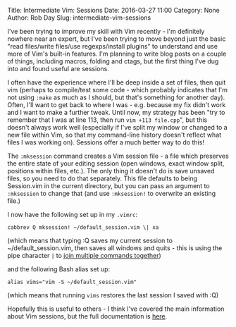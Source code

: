 Title: Intermediate Vim: Sessions
Date: 2016-03-27 11:00
Category: None
Author: Rob Day
Slug: intermediate-vim-sessions

I've been trying to improve my skill with Vim recently - I'm definitely nowhere near an expert, but I've been trying to move beyond just the basic "read files/write files/use regexps/install plugins" to understand and use more of Vim's built-in features. I'm planning to write blog posts on a couple of things, including macros, folding and ctags, but the first thing I've dug into and found useful are sessions.

I often have the experience where I'll be deep inside a set of files, then quit vim (perhaps to compile/test some code - which probably indicates that I'm not using `:make` as much as I should, but that's something for another day). Often, I'll want to get back to where I was - e.g. because my fix didn't work and I want to make a further tweak. Until now, my strategy has been "try to remember that I was at line 113, then run `vim +113 file.cpp`", but this doesn't always work well (especially if I've split my window or changed to a new file within Vim, so that my command-line history doesn't reflect what files I was working on). Sessions offer a much better way to do this!

The `:mksession` command creates a Vim session file - a file which preserves the entire state of your editing session (open windows, exact window split, positions within files, etc.). The only thing it doesn't do is save unsaved files, so you need to do that separately. This file defaults to being Session.vim in the current directory, but you can pass an argument to `:mksession` to change that (and use `:mksession!` to overwrite an existing file.)

I now have the following set up in my `.vimrc`:

`cabbrev Q mksession! ~/default_session.vim \| xa`

(which means that typing :Q saves my current session to ~/default_session.vim, then saves all windows and quits - this is using the pipe character `|` to [join multiple commands together](http://vim.wikia.com/wiki/Multiple_commands_at_once))

and the following Bash alias set up:

`alias vims="vim -S ~/default_session.vim"`

(which means that running `vims` restores the last session I saved with :Q)

Hopefully this is useful to others - I think I've covered the main information about Vim sessions, but the full documentation is [here](http://vimdoc.sourceforge.net/htmldoc/usr_21.html#21.4).
